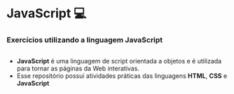 # JavaScript 💻
### Exercícios utilizando a linguagem JavaScript
##
* **JavaScript** é uma linguagem de script orientada a objetos e é utilizada para tornar as páginas da Web interativas.
* Esse repositório possui atividades práticas das linguagens **HTML**, **CSS** e **JavaScript**
